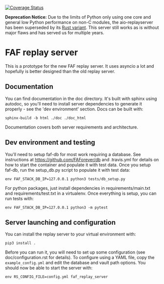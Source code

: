 [![Coverage Status](https://coveralls.io/repos/github/FAForever/faf-aio-replayserver/badge.svg?branch=master)](https://coveralls.io/github/FAForever/faf-aio-replayserver?branch=master)

**Deprecation Notice:** Due to the limits of Python only using one core and general low Python performance on non-C modules, the aio-replayserver has been superseded by its [Rust variant](https://github.com/FAForever/faf-rust-replayserver). This server still works as is without major flaws and has served us for multiple years.


FAF replay server
=================

This is a prototype for the new FAF replay server. It uses asyncio a lot and
hopefully is better designed than the old replay server.

Documentation
-------------

You can find documentation in the doc directory. It's built with sphinx using
autodoc, so you'll need to install server dependencies to generate it properly -
see the 'dev environment' section. Docs can be built with:

`sphinx-build -b html ./doc ./doc_html`

Documentation covers both server requirements and architecture.

Dev environment and testing
---------------------------

You'll need to setup faf-db for most work requiring a database. See
instructions at https://github.com/FAForever/db and .travis.yml for details on
how to start the container and populate it with test data. Once you setup
faf-db, run the setup\_db.py script to populate it with test data:

`env FAF_STACK_DB_IP=127.0.0.1 python3 tests/db_setup.py`

For python packages, just install dependencies in requirements/main.txt and
requirements/test.txt in a virtualenv. Once everything is setup, you can run
tests with:

`env FAF_STACK_DB_IP=127.0.0.1 python3 -m pytest`

Server launching and configuration
----------------------------------

You can install the replay server to your virtual environment with:

`pip3 install .`

Before you can run it, you will need to set up some configuration (see
doc/configuration.rst for details). To configure using a YAML file, copy the
`example_config.yml` and edit the database and vault path options. You should
now be able to start the server with:

`env RS_CONFIG_FILE=config.yml faf_replay_server`
